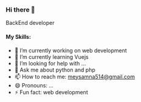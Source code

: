 ### Hi there 👋

BackEnd developer

#### My Skills:

- 🔭 I’m currently working on web development
- 🌱 I’m currently learning Vuejs
- 🤔 I’m looking for help with ...
- 💬 Ask me about python and php
- 📫 How to reach me: meysamna514@gmail.com
- 😄 Pronouns: ...
- ⚡ Fun fact: web development

